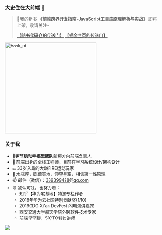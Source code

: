 ### 大史住在大前端 👋

> 💬我的新书  **《前端跨界开发指南-JavaScript工具库原理解析与实战》** 即将上架，敬请关注~
>
> [【随书代码仓的传送门】](https://github.com/dashnowords/imfe)        [【掘金主页的传送门】](https://juejin.cn/user/2946346892662136)

<img src="https://p1-juejin.byteimg.com/tos-cn-i-k3u1fbpfcp/f115132f49104dbabbc024db08a04b95~tplv-k3u1fbpfcp-watermark.image?" alt="book_ui" width="300" />

### 关于我

- :musical_note:**字节跳动幸福里团队**新房方向前端负责人
- 🌱 前端出身的全栈工程师，目前在学习系统设计/架构设计
- :yen: 33岁入局的大龄FIRE运动玩家
- 🤔 水瓶座，脚踏实地，仰望星空，相信第一性原理
- 📫 邮件（微信）：389399428@qq.com 
- 😄  被认可过，也努力着：
  - 知乎【华为宅基地】特邀专栏作者
  - 2018年华为云社区特别贡献奖(1/10)
  - 2019GDG Xi'an DevFest 闪电演讲嘉宾
  - 西安交通大学航天学院外聘软件技术专家
  - 前端早早聊、51CTO特约讲师

<a href="https://github.com/dashnowords/blogs">
<img align="center" src="https://github-readme-stats.vercel.app/api?username=dashnowords&show_icons=true&theme=buefy" /></a>

